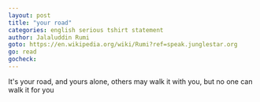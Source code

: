 ```yaml
---
layout: post
title: "your road"
categories: english serious tshirt statement
author: Jalaluddin Rumi
goto: https://en.wikipedia.org/wiki/Rumi?ref=speak.junglestar.org
go: read
gocheck:
---
```

It's your road, and yours alone, others may walk it with you, but no one can walk it for you
